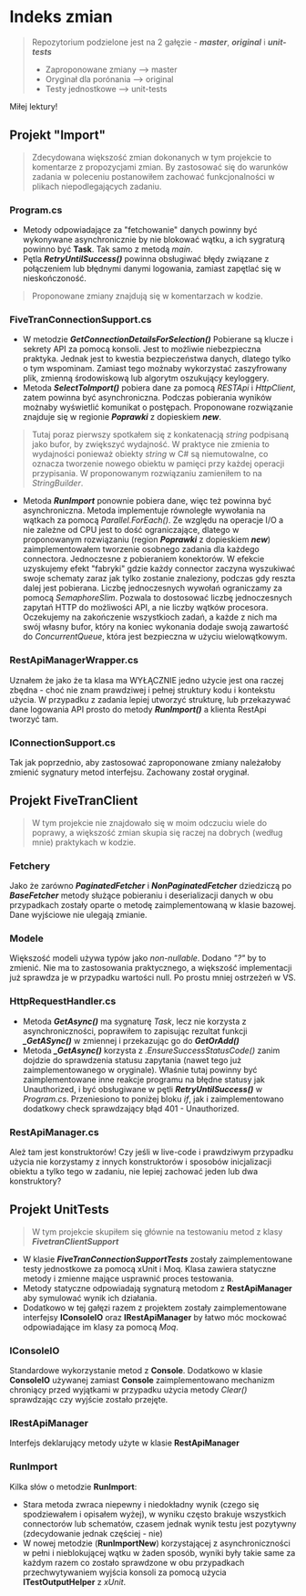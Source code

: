 # Indeks zmian
> Repozytorium podzielone jest na 2 gałęzie - ***master***, ***original*** i ***unit-tests***
> - Zaproponowane zmiany  --> master
> - Oryginał dla porónania --> original
> - Testy jednostkowe --> unit-tests

Miłej lektury!
## Projekt "Import"
> Zdecydowana większość zmian dokonanych w tym projekcie to komentarze z propozycjami zmian.
> By zastosować się do warunków zadania w poleceniu postanowiłem zachować funkcjonalności w plikach niepodlegających zadaniu.
### Program.cs
 - Metody odpowiadające za "fetchowanie" danych powinny być wykonywane asynchronicznie by nie blokować wątku, a ich sygraturą powinno być **Task**. Tak samo z metodą *main*.
 - Pętla ***RetryUntilSuccess()*** powinna obsługiwać błędy związane z połączeniem lub błędnymi danymi logowania, zamiast zapętlać się w nieskończoność. 
 > Proponowane zmiany znajdują się w komentarzach w kodzie.

### FiveTranConnectionSupport.cs
- W metodzie ***GetConnectionDetailsForSelection()*** Pobierane są klucze i sekrety API za pomocą konsoli. Jest to możliwie niebezpieczna praktyka. Jednak jest to kwestia bezpieczeństwa danych, dlatego tylko o tym wspominam. Zamiast tego możnaby wykorzystać zaszyfrowany plik, zmienną środowiskową lub algorytm oszukujący keyloggery.
- Metoda ***SelectToImport()*** pobiera dane za pomocą *RESTApi* i *HttpClient*, zatem powinna być asynchroniczna. Podczas pobierania wyników możnaby wyświetlić komunikat o postępach. Proponowane rozwiązanie znajduje się w regionie ***Poprawki*** z dopieskiem ***new***.
> Tutaj poraz pierwszy spotkałem się z konkatenacją *string* podpisaną jako bufor, by zwiększyć wydajność. W praktyce nie zmienia to wydajności ponieważ obiekty *string* w C# są niemutowalne, co oznacza tworzenie nowego obiektu w pamięci przy każdej operacji przypisania. W proponowanym rozwiązaniu zamieniłem to na *StringBuilder*.
- Metoda ***RunImport*** ponownie pobiera dane, więc też powinna być asynchroniczna. Metoda implementuje równoległe wywołania na wątkach za pomocą *Parallel.ForEach()*. Ze względu na operacje I/O a nie zależne od CPU jest to dość ograniczające, dlatego w proponowanym rozwiązaniu (region ***Poprawki*** z dopieskiem ***new***) zaimplementowałem tworzenie osobnego zadania dla każdego connectora. Jednoczesne z pobieraniem konektorów. W efekcie uzyskujemy efekt "fabryki" gdzie każdy connector zaczyna wyszukiwać swoje schematy zaraz jak tylko zostanie znaleziony, podczas gdy reszta dalej jest pobierana. Liczbę jednoczesnych wywołań ograniczamy za pomocą *SemaphoreSlim*. Pozwala to dostosować liczbę jednoczesnych zapytań HTTP do możliwości API, a nie liczby wątków procesora. Oczekujemy na zakończenie wszystkioch zadań, a każde z nich ma swój własny bufor, który na koniec wykonania dodaje swoją zawartość do *ConcurrentQueue*, która jest bezpieczna w użyciu wielowątkowym.

### RestApiManagerWrapper.cs
Uznałem że jako że ta klasa ma WYŁĄCZNIE jedno użycie jest ona raczej zbędna - choć nie znam prawdziwej i pełnej struktury kodu i kontekstu użycia. W przypadku z zadania lepiej utworzyć strukturę, lub przekazywać dane logowania API prosto do metody ***RunImport()*** a klienta RestApi tworzyć tam.

### IConnectionSupport.cs
Tak jak poprzednio, aby zastosować zaproponowane zmiany należałoby zmienić sygnatury metod interfejsu. Zachowany został oryginał.

## Projekt FiveTranClient

> W tym projekcie nie znajdowało się w moim odczuciu wiele do poprawy, a większość zmian skupia się raczej na dobrych (według mnie) praktykach w kodzie.

### Fetchery
Jako że zarówno ***PaginatedFetcher*** i ***NonPaginatedFetcher*** dziedziczą po ***BaseFetcher*** metody służące pobieraniu i deserializacji danych w obu przypadkach zostały oparte o metodę zaimplementowaną w klasie bazowej. Dane wyjściowe nie ulegają zmianie. 

### Modele

Większość modeli używa typów jako *non-nullable*. Dodano *"?"* by to zmienić. Nie ma to zastosowania praktycznego, a większość implementacji już sprawdza je w przypadku wartości null.  Po prostu mniej ostrzeżeń w VS.

### HttpRequestHandler.cs
- Metoda ***GetAsync()*** ma sygnaturę *Task*, lecz nie korzysta z asynchroniczności, poprawiłem to zapisując rezultat funkcji ***_GetASync()*** w zmiennej i przekazując go do ***GetOrAdd()***
- Metoda ***_GetAsync()*** korzysta z *.EnsureSuccessStatusCode()* zanim dojdzie do sprawdzenia statusu zapytania (nawet tego już zaimplementowanego w oryginale). Właśnie tutaj powinny być zaimplementowane inne reakcje programu na błędne statusy jak Unauthorized, i być obsługiwane w pętli ***RetryUntilSuccess()*** w *Program.cs*. Przeniesiono to poniżej bloku *if*, jak i zaimplementowano dodatkowy check sprawdzający błąd 401 - Unauthorized.

### RestApiManager.cs
Ależ tam jest konstruktorów!
Czy jeśli w live-code i prawdziwym przypadku użycia nie korzystamy z innych konstruktorów i sposobów inicjalizacji obiektu a tylko tego w zadaniu, nie lepiej zachować jeden lub dwa konstruktory?

## Projekt UnitTests
> W tym projekcie skupiłem się głównie na testowaniu metod z klasy ***FivetranClientSupport***
- W klasie ***FiveTranConnectionSupportTests*** zostały zaimplementowane testy jednostkowe za pomocą xUnit i Moq. Klasa zawiera statyczne metody i zmienne mające usprawnić proces testowania.
- Metody statyczne odpowiadają sygnaturą metodom z **RestApiManager** aby symulować wynik ich działania.
- Dodatkowo w tej gałęzi razem z projektem zostały zaimplementowane interfejsy **IConsoleIO** oraz **IRestApiManager** by łatwo móc mockować odpowiadające im klasy za pomocą *Moq*.
### IConsoleIO
Standardowe wykorzystanie metod z **Console**.
Dodatkowo w klasie **ConsoleIO** używanej zamiast **Console** zaimplementowano mechanizm chroniący przed wyjątkami w przypadku użycia metody *Clear()* sprawdzając czy wyjście zostało przejęte.
### IRestApiManager
Interfejs deklarujący metody użyte w klasie **RestApiManager**
### RunImport

Kilka słów o metodzie **RunImport**:
- Stara metoda zwraca niepewny i niedokładny wynik (czego się spodziewałem i opisałem wyżej), w wyniku często brakuje wszystkich connectorów lub schematów, czasem jednak wynik testu jest pozytywny (zdecydowanie jednak częściej - nie)
- W nowej metodzie (**RunImportNew**) korzystającej z asynchroniczności w pełni i nieblokującej wątku w żaden sposób, wyniki były takie same za każdym razem co zostało sprawdzone w obu przypadkach przechwytywaniem wyjścia konsoli za pomocą użycia **ITestOutputHelper** z *xUnit*.
